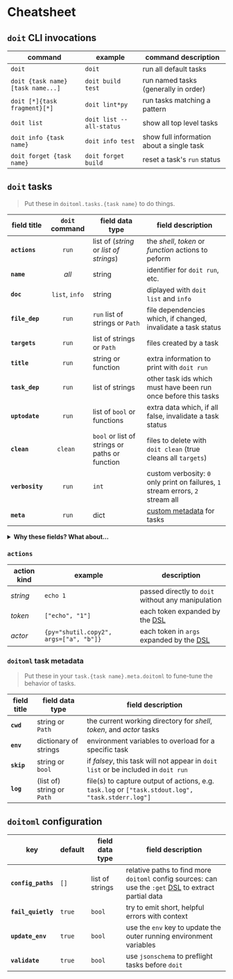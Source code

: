# Cheatsheet

## `doit` CLI invocations

| command                           | example                  | command description                       |
| --------------------------------- | ------------------------ | ----------------------------------------- |
| `doit`                            | `doit`                   | run all default tasks                     |
| `doit {task name} [task name...]` | `doit build test`        | run named tasks (generally in order)      |
| `doit [*]{task fragment}[*]`      | `doit lint*py`           | run tasks matching a pattern              |
| `doit list`                       | `doit list --all-status` | show all top level tasks                  |
| `doit info {task name}`           | `doit info test`         | show full information about a single task |
| `doit forget {task name}`         | `doit forget build`      | reset a task's `run` status               |

## `doit` tasks

> Put these in `doitoml.tasks.{task name}` to do things.

| field title     | `doit` command | field data type                                | field description                                                               |
| --------------- | :------------: | ---------------------------------------------- | ------------------------------------------------------------------------------- |
| **`actions`**   |     `run`      | list of (_string_ or _list of strings_)        | the _shell_, _token_ or _function_ actions to peform                            |
| **`name`**      |     _all_      | string                                         | identifier for `doit run`, etc.                                                 |
| **`doc`**       | `list`, `info` | string                                         | diplayed with `doit list` and `info`                                            |
| **`file_dep`**  |     `run`      | `run` list of strings or `Path`                | file dependencies which, if changed, invalidate a task status                   |
| **`targets`**   |     `run`      | list of strings or `Path`                      | files created by a task                                                         |
| **`title`**     |     `run`      | string or function                             | extra information to print with `doit run`                                      |
| **`task_dep`**  |     `run`      | list of strings                                | other task ids which must have been run once before this tasks                  |
| **`uptodate`**  |     `run`      | list of `bool` or functions                    | extra data which, if all false, invalidate a task status                        |
| **`clean`**     |    `clean `    | `bool` or list of strings or paths or function | files to delete with `doit clean` (true cleans all `targets`)                   |
| **`verbosity`** |     `run`      | `int`                                          | custom verbosity: `0` only print on failures, `1` stream errors, `2` stream all |
| **`meta`**      |     `run`      | dict                                           | [custom metadata](#doitoml-task-metadata) for tasks                             |

<details>

<summary><b>Why these fields? What about...</b></summary>

> The [pydoit documentation](https://pydoit.org/tasks.html) provides a number of
> other fields: many of these only make sense in a `dodo.py`, or otherwise don't
> lend themselves cleanly to declarative, portable tasks.

</details>

### `actions`

| action kind | example                                | description                                        |
| ----------- | -------------------------------------- | -------------------------------------------------- |
| _string_    | `echo 1`                               | passed directly to `doit` without any manipulation |
| _token_     | `["echo", "1"]`                        | each token expanded by the [DSL]                   |
| _actor_     | `{py="shutil.copy2", args=["a", "b"]}` | each token in `args` expanded by the [DSL]         |

### `doitoml` task metadata

> Put these in your `task.{task name}.meta.doitoml` to fune-tune the behavior of tasks.

| field title | field data type            | field description                                                                                 |
| ----------- | -------------------------- | ------------------------------------------------------------------------------------------------- |
| **`cwd`**   | string or `Path`           | the current working directory for _shell_, _token_, and _actor_ tasks                             |
| **`env`**   | dictionary of strings      | environment variables to overload for a specific task                                             |
| **`skip`**  | string or `bool`           | if _falsey_, this task will not appear in `doit list` or be included in `doit run`                |
| **`log`**   | (list of) string or `Path` | file(s) to capture output of actions, e.g. `task.log` or `["task.stdout.log", "task.stderr.log"]` |

## `doitoml` configuration

| key                | default | field data type | field description                                                                                      |
| ------------------ | ------- | --------------- | ------------------------------------------------------------------------------------------------------ |
| **`config_paths`** | `[]`    | list of strings | relative paths to find more `doitoml` config sources: can use the `:get` [DSL] to extract partial data |
| **`fail_quietly`** | `true`  | `bool`          | try to emit short, helpful errors with context                                                         |
| **`update_env`**   | `true`  | `bool`          | use the `env` key to update the outer running environment variables                                    |
| **`validate`**     | `true`  | `bool`          | use `jsonschema` to preflight tasks before `doit`                                                      |

[dsl]: ./dsl.md
